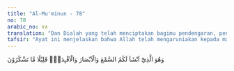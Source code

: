```yaml
---
title: "Al-Mu'minun - 78"
no: 78
arabic_no: ٧٨
translation: "Dan Dialah yang telah menciptakan bagimu pendengaran, penglihatan dan hati nurani, tetapi sedikit sekali kamu bersyukur."
tafsir: "Ayat ini menjelaskan bahwa Allah telah mengaruniakan kepada manusia pendengaran, pengelihatan dan hati nurani. Sekiranya manusia mau memperhatikan dan memikirkan karunia Allah tersebut, niscaya dia akan mengakui betapa besarnya nikmat Allah yang amat ajaib itu, betapa teliti dan halusnya ciptaan-Nya. Telinga yang tampak amat sederhana bentuknya dapat menangkap berbagai macam suara yang berbeda-beda. Suara binatang, burung-burung, suara yang terjadi pada alam sekitar seperti suara angin yang menderu, suara petir yang mengguntur dan beraneka ragam suara yang ditimbulkan oleh peradaban manusia seperti suara kendaraan dan mesin-mesin, suara musik yang mengalun, dan suara yang merdu. Telinga dapat membedakan suara itu satu per satu sehingga manusia dapat menentukan sikap terhadap apa yang didengarnya. Mata dapat menangkap cahaya dan bentuk sesuatu, dapat membedakan berbagai macam warna, dapat melihat keindahan alam, dapat menyelidiki mana yang bermanfaat dan mana yang berbahaya. Kemudian hati yang dapat merasakan dan menghayati berbagai macam perasaan, meneliti setiap kejadian, dan mengambil kesimpulan darinya untuk menentukan sikap terhadapnya. Kalau manusia benar-benar mempergunakan ketiga nikmat itu sebaik-baiknya tentulah dia akan mendapat manfaat yang banyak sekali dan akhirnya mereka sampai kepada kesimpulan bahwa pemberi nikmat dan karunia itu adalah Mahaluas ilmu-Nya. Mahakuasa atas segala sesuatu, Dia patut dipuji dan disyukuri atas segala anugerah-Nya itu. Tetapi ternyata sedikit sekali manusia yang sampai kepada derajat itu. Seperti yang difirmankan Allah:\n\nDan sungguh, Kami telah meneguhkan kedudukan mereka (dengan kemakmuran dan kekuatan) yang belum pernah Kami berikan kepada kamu dan Kami telah memberikan kepada mereka pendengaran, penglihatan dan hati; tetapi pendengaran, penglihatan dan hati mereka itu tidak berguna sedikit pun bagi mereka, karena mereka (selalu) mengingkari ayat-ayat Allah dan (ancaman) azab yang dahulu mereka perolok-olokkan telah mengepung mereka. (al-Ahqaf/46: 26)\n\nAllah menjelaskan kepada Nabi Muhammad sikap kebanyakan manusia yang tidak mau bersyukur kepada-Nya, seperti tersebut dalam firman-Nya:\n\nDan kebanyakan manusia tidak akan beriman walaupun engkau sangat menginginkannya. (Yusuf/12:103)"
---
```

وَهُوَ الَّذِيْٓ اَنْشَاَ لَكُمُ السَّمْعَ وَالْاَبْصَارَ وَالْاَفْـِٕدَةَۗ قَلِيْلًا مَّا تَشْكُرُوْنَ